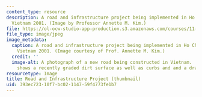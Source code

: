 ```yaml
---
content_type: resource
description: A road and infrastructure project being implemented in Ho Chi Minh City,
  Vietnam 2001. (Image by Professor Annette M. Kim.)
file: https://ol-ocw-studio-app-production.s3.amazonaws.com/courses/11-484-project-appraisal-in-developing-countries-spring-2005/393ec72310f7bc02114759f4773fe1b7_11-484s05-th.jpg
file_type: image/jpeg
image_metadata:
  caption: A road and infrastructure project being implemented in Ho Chi Minh City,
    Vietnam 2001. (Image courtesy of Prof. Annette M. Kim.)
  credit: ''
  image-alt: A photograph of a new road being constructed in Vietnam.  The photograph
    shows a recently graded dirt surface as well as curbs and and a drainage system.
resourcetype: Image
title: Road and Infrastructure Project (thumbnail)
uid: 393ec723-10f7-bc02-1147-59f4773fe1b7
---
```

